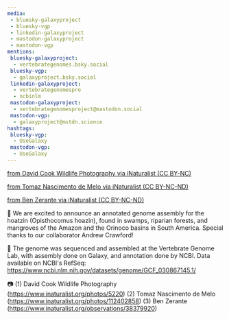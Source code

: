 ```yaml
---
media:
 - bluesky-galaxyproject
 - bluesky-vgp
 - linkedin-galaxyproject
 - mastodon-galaxyproject
 - mastodon-vgp
mentions:
 bluesky-galaxyproject:
  - vertebrategenomes.bsky.social
 bluesky-vgp:
  - galaxyproject.bsky.social‬
 linkedin-galaxyproject:
  - vertebrategenomespro
  - ncbinlm
 mastodon-galaxyproject:
  - vertebrategenomesproject@mastodon.social
 mastodon-vgp:
  - galaxyproject@mstdn.science
hashtags:
 bluesky-vgp:
  - UseGalaxy
 mastodon-vgp:
  - UseGalaxy
---
```

[from David Cook Wildlife Photography via iNaturalist (CC BY-NC)](https://inaturalist-open-data.s3.amazonaws.com/photos/5220/medium.jpg)


[from Tomaz Nascimento de Melo via iNaturalist (CC BY-NC-ND)](https://inaturalist-open-data.s3.amazonaws.com/photos/112402858/medium.jpeg)


[from Ben Zerante via iNaturalist (CC BY-NC-ND)](https://inaturalist-open-data.s3.amazonaws.com/photos/60989651/large.jpeg)


🪽 We are excited to announce an annotated genome assembly for the hoatzin (Opisthocomus hoazin), found in swamps, riparian forests, and mangroves of the Amazon and the Orinoco basins in South America. Special thanks to our collaborator Andrew Crawford!


🧬 The genome was sequenced and assembled at the Vertebrate Genome Lab, with assembly done on Galaxy, and annotation done by NCBI. Data available on NCBI's RefSeq: https://www.ncbi.nlm.nih.gov/datasets/genome/GCF_030867145.1/


📷️ (1) David Cook Wildlife Photography (https://www.inaturalist.org/photos/5220)
(2) Tomaz Nascimento de Melo (https://www.inaturalist.org/photos/112402858)
(3) Ben Zerante (https://www.inaturalist.org/observations/38379920)
